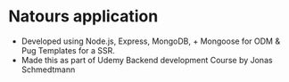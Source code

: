 # Natours application
- Developed using Node.js, Express, MongoDB, + Mongoose for ODM & Pug Templates for a SSR.
- Made this as part of Udemy Backend development Course by Jonas Schmedtmann